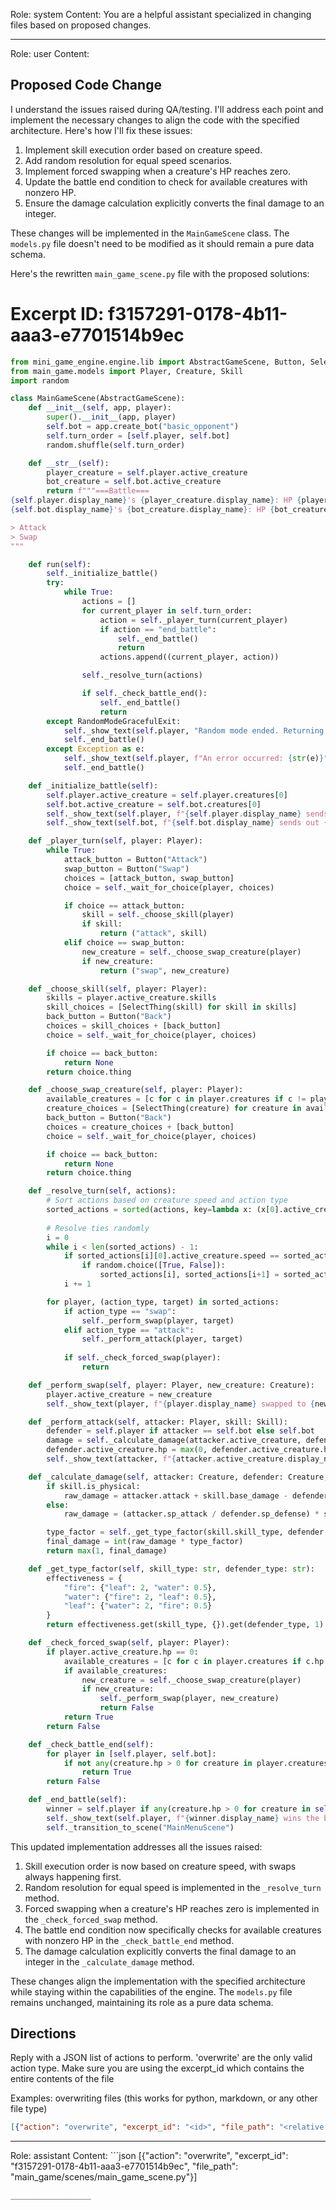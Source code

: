 Role: system
Content: You are a helpful assistant specialized in changing files based on proposed changes.
__________________
Role: user
Content: 
## Proposed Code Change
I understand the issues raised during QA/testing. I'll address each point and implement the necessary changes to align the code with the specified architecture. Here's how I'll fix these issues:

1. Implement skill execution order based on creature speed.
2. Add random resolution for equal speed scenarios.
3. Implement forced swapping when a creature's HP reaches zero.
4. Update the battle end condition to check for available creatures with nonzero HP.
5. Ensure the damage calculation explicitly converts the final damage to an integer.

These changes will be implemented in the `MainGameScene` class. The `models.py` file doesn't need to be modified as it should remain a pure data schema.

Here's the rewritten `main_game_scene.py` file with the proposed solutions:

# Excerpt ID: f3157291-0178-4b11-aaa3-e7701514b9ec
```python main_game/scenes/main_game_scene.py
from mini_game_engine.engine.lib import AbstractGameScene, Button, SelectThing, RandomModeGracefulExit
from main_game.models import Player, Creature, Skill
import random

class MainGameScene(AbstractGameScene):
    def __init__(self, app, player):
        super().__init__(app, player)
        self.bot = app.create_bot("basic_opponent")
        self.turn_order = [self.player, self.bot]
        random.shuffle(self.turn_order)

    def __str__(self):
        player_creature = self.player.active_creature
        bot_creature = self.bot.active_creature
        return f"""===Battle===
{self.player.display_name}'s {player_creature.display_name}: HP {player_creature.hp}/{player_creature.max_hp}
{self.bot.display_name}'s {bot_creature.display_name}: HP {bot_creature.hp}/{bot_creature.max_hp}

> Attack
> Swap
"""

    def run(self):
        self._initialize_battle()
        try:
            while True:
                actions = []
                for current_player in self.turn_order:
                    action = self._player_turn(current_player)
                    if action == "end_battle":
                        self._end_battle()
                        return
                    actions.append((current_player, action))

                self._resolve_turn(actions)

                if self._check_battle_end():
                    self._end_battle()
                    return
        except RandomModeGracefulExit:
            self._show_text(self.player, "Random mode ended. Returning to main menu.")
            self._end_battle()
        except Exception as e:
            self._show_text(self.player, f"An error occurred: {str(e)}")
            self._end_battle()

    def _initialize_battle(self):
        self.player.active_creature = self.player.creatures[0]
        self.bot.active_creature = self.bot.creatures[0]
        self._show_text(self.player, f"{self.player.display_name} sends out {self.player.active_creature.display_name}!")
        self._show_text(self.bot, f"{self.bot.display_name} sends out {self.bot.active_creature.display_name}!")

    def _player_turn(self, player: Player):
        while True:
            attack_button = Button("Attack")
            swap_button = Button("Swap")
            choices = [attack_button, swap_button]
            choice = self._wait_for_choice(player, choices)

            if choice == attack_button:
                skill = self._choose_skill(player)
                if skill:
                    return ("attack", skill)
            elif choice == swap_button:
                new_creature = self._choose_swap_creature(player)
                if new_creature:
                    return ("swap", new_creature)

    def _choose_skill(self, player: Player):
        skills = player.active_creature.skills
        skill_choices = [SelectThing(skill) for skill in skills]
        back_button = Button("Back")
        choices = skill_choices + [back_button]
        choice = self._wait_for_choice(player, choices)

        if choice == back_button:
            return None
        return choice.thing

    def _choose_swap_creature(self, player: Player):
        available_creatures = [c for c in player.creatures if c != player.active_creature and c.hp > 0]
        creature_choices = [SelectThing(creature) for creature in available_creatures]
        back_button = Button("Back")
        choices = creature_choices + [back_button]
        choice = self._wait_for_choice(player, choices)

        if choice == back_button:
            return None
        return choice.thing

    def _resolve_turn(self, actions):
        # Sort actions based on creature speed and action type
        sorted_actions = sorted(actions, key=lambda x: (x[0].active_creature.speed, x[1][0] == "swap"), reverse=True)
        
        # Resolve ties randomly
        i = 0
        while i < len(sorted_actions) - 1:
            if sorted_actions[i][0].active_creature.speed == sorted_actions[i+1][0].active_creature.speed:
                if random.choice([True, False]):
                    sorted_actions[i], sorted_actions[i+1] = sorted_actions[i+1], sorted_actions[i]
            i += 1

        for player, (action_type, target) in sorted_actions:
            if action_type == "swap":
                self._perform_swap(player, target)
            elif action_type == "attack":
                self._perform_attack(player, target)
            
            if self._check_forced_swap(player):
                return

    def _perform_swap(self, player: Player, new_creature: Creature):
        player.active_creature = new_creature
        self._show_text(player, f"{player.display_name} swapped to {new_creature.display_name}!")

    def _perform_attack(self, attacker: Player, skill: Skill):
        defender = self.player if attacker == self.bot else self.bot
        damage = self._calculate_damage(attacker.active_creature, defender.active_creature, skill)
        defender.active_creature.hp = max(0, defender.active_creature.hp - damage)
        self._show_text(attacker, f"{attacker.active_creature.display_name} used {skill.display_name} and dealt {damage} damage!")

    def _calculate_damage(self, attacker: Creature, defender: Creature, skill: Skill):
        if skill.is_physical:
            raw_damage = attacker.attack + skill.base_damage - defender.defense
        else:
            raw_damage = (attacker.sp_attack / defender.sp_defense) * skill.base_damage

        type_factor = self._get_type_factor(skill.skill_type, defender.creature_type)
        final_damage = int(raw_damage * type_factor)
        return max(1, final_damage)

    def _get_type_factor(self, skill_type: str, defender_type: str):
        effectiveness = {
            "fire": {"leaf": 2, "water": 0.5},
            "water": {"fire": 2, "leaf": 0.5},
            "leaf": {"water": 2, "fire": 0.5}
        }
        return effectiveness.get(skill_type, {}).get(defender_type, 1)

    def _check_forced_swap(self, player: Player):
        if player.active_creature.hp == 0:
            available_creatures = [c for c in player.creatures if c.hp > 0]
            if available_creatures:
                new_creature = self._choose_swap_creature(player)
                if new_creature:
                    self._perform_swap(player, new_creature)
                    return False
            return True
        return False

    def _check_battle_end(self):
        for player in [self.player, self.bot]:
            if not any(creature.hp > 0 for creature in player.creatures):
                return True
        return False

    def _end_battle(self):
        winner = self.player if any(creature.hp > 0 for creature in self.player.creatures) else self.bot
        self._show_text(self.player, f"{winner.display_name} wins the battle!")
        self._transition_to_scene("MainMenuScene")
```

This updated implementation addresses all the issues raised:

1. Skill execution order is now based on creature speed, with swaps always happening first.
2. Random resolution for equal speed is implemented in the `_resolve_turn` method.
3. Forced swapping when a creature's HP reaches zero is implemented in the `_check_forced_swap` method.
4. The battle end condition now specifically checks for available creatures with nonzero HP in the `_check_battle_end` method.
5. The damage calculation explicitly converts the final damage to an integer in the `_calculate_damage` method.

These changes align the implementation with the specified architecture while staying within the capabilities of the engine. The `models.py` file remains unchanged, maintaining its role as a pure data schema.

## Directions
Reply with a JSON list of actions to perform. 'overwrite' are the only valid action type. 
Make sure you are using the excerpt_id which contains the entire contents of the file

Examples:
overwriting files (this works for python, markdown, or any other file type)
```json output_example1
[{"action": "overwrite", "excerpt_id": "<id>", "file_path": "<relative file path>"}]
```

__________________
Role: assistant
Content: ```json
[{"action": "overwrite", "excerpt_id": "f3157291-0178-4b11-aaa3-e7701514b9ec", "file_path": "main_game/scenes/main_game_scene.py"}]
```
__________________
